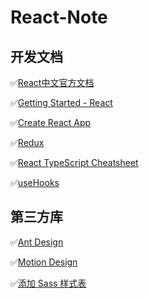 # React-Note

## 开发文档

✅[React中文官方文档](https://react.docschina.org/)

✅[Getting Started - React](https://reactjs.org/docs/getting-started.html)

<!-- 关于 React 创建 SPA 的说明文档 -->
✅[Create React App](https://create-react-app.dev/docs/getting-started/)

✅[Redux](https://redux.js.org)

<!-- React+TypeScript -->
✅[React TypeScript Cheatsheet](https://react-typescript-cheatsheet.netlify.app/)

<!-- 常用的自定义Hooks -->
✅[useHooks](https://usehooks.com/)

## 第三方库

✅[Ant Design](https://ant.design/index-cn)

✅[Motion Design](https://motion.ant.design/index-cn)

<!-- React内配置Sass -->
✅[添加 Sass 样式表](https://www.html.cn/create-react-app/docs/adding-a-sass-stylesheet/)
